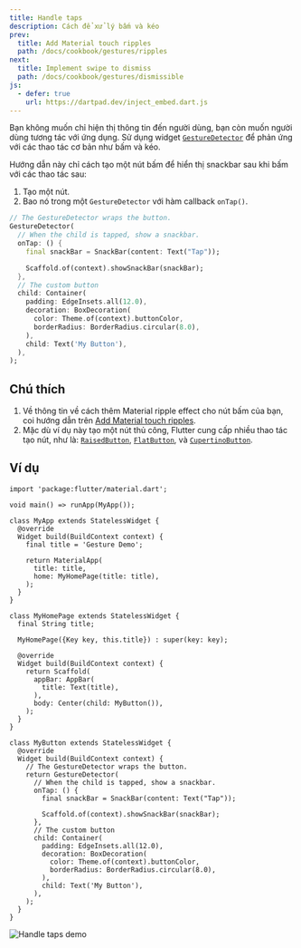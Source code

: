 ```yaml
---
title: Handle taps
description: Cách để xử lý bấm và kéo
prev:
  title: Add Material touch ripples
  path: /docs/cookbook/gestures/ripples
next:
  title: Implement swipe to dismiss
  path: /docs/cookbook/gestures/dismissible
js:
  - defer: true
    url: https://dartpad.dev/inject_embed.dart.js
---
```


Bạn không muốn chỉ hiện thị thông tin đến người dùng,
bạn còn muốn người dùng tương tác với ứng dụng.
Sử dụng widget [`GestureDetector`][] để phản ứng 
với các thao tác cơ bản như bấm và kéo.

Hướng dẫn này chỉ cách tạo một nút bấm để hiển thị 
snackbar sau khi bấm với các thao tác sau:

  1. Tạo một nút.
  2. Bao nó trong một `GestureDetector` với hàm callback `onTap()`.

<!-- skip -->
```dart
// The GestureDetector wraps the button.
GestureDetector(
  // When the child is tapped, show a snackbar.
  onTap: () {
    final snackBar = SnackBar(content: Text("Tap"));

    Scaffold.of(context).showSnackBar(snackBar);
  },
  // The custom button
  child: Container(
    padding: EdgeInsets.all(12.0),
    decoration: BoxDecoration(
      color: Theme.of(context).buttonColor,
      borderRadius: BorderRadius.circular(8.0),
    ),
    child: Text('My Button'),
  ),
);
```

## Chú thích

  1. Về thông tin về cách thêm Material ripple effect cho 
  nút bấm của bạn, coi hướng dẫn trên [Add Material touch ripples][].
  2. Mặc dù ví dụ này tạo một nút thủ công,
     Flutter cung cấp nhiều thao tác tạo nút, như là:
     [`RaisedButton`][], [`FlatButton`][], và
     [`CupertinoButton`][].

## Ví dụ

```run-dartpad:theme-light:mode-flutter:run-true:width-100%:height-600px:split-60:ga_id-interactive_example
import 'package:flutter/material.dart';

void main() => runApp(MyApp());

class MyApp extends StatelessWidget {
  @override
  Widget build(BuildContext context) {
    final title = 'Gesture Demo';

    return MaterialApp(
      title: title,
      home: MyHomePage(title: title),
    );
  }
}

class MyHomePage extends StatelessWidget {
  final String title;

  MyHomePage({Key key, this.title}) : super(key: key);

  @override
  Widget build(BuildContext context) {
    return Scaffold(
      appBar: AppBar(
        title: Text(title),
      ),
      body: Center(child: MyButton()),
    );
  }
}

class MyButton extends StatelessWidget {
  @override
  Widget build(BuildContext context) {
    // The GestureDetector wraps the button.
    return GestureDetector(
      // When the child is tapped, show a snackbar.
      onTap: () {
        final snackBar = SnackBar(content: Text("Tap"));

        Scaffold.of(context).showSnackBar(snackBar);
      },
      // The custom button
      child: Container(
        padding: EdgeInsets.all(12.0),
        decoration: BoxDecoration(
          color: Theme.of(context).buttonColor,
          borderRadius: BorderRadius.circular(8.0),
        ),
        child: Text('My Button'),
      ),
    );
  }
}
```

<noscript>
  <img src="/images/cookbook/handling-taps.gif" alt="Handle taps demo" class="site-mobile-screenshot" />
</noscript>


[Add Material touch ripples]: /docs/cookbook/gestures/ripples
[`CupertinoButton`]: {{site.api}}/flutter/cupertino/CupertinoButton-class.html
[`FlatButton`]: {{site.api}}/flutter/material/FlatButton-class.html
[`GestureDetector`]: {{site.api}}/flutter/widgets/GestureDetector-class.html
[`RaisedButton`]: {{site.api}}/flutter/material/RaisedButton-class.html
